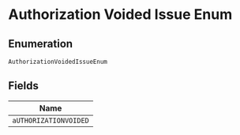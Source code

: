 
# Authorization Voided Issue Enum

## Enumeration

`AuthorizationVoidedIssueEnum`

## Fields

| Name |
|  --- |
| `aUTHORIZATIONVOIDED` |

